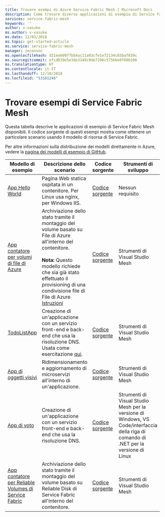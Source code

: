 ```yaml
---
title: Trovare esempi di Azure Service Fabric Mesh | Microsoft Docs
description: Come trovare diverse applicazioni di esempio di Service Fabric Mesh.
services: service-fabric-mesh
keywords: ''
author: v-vasuke
ms.author: v-vasuke
ms.date: 12/03/2018
ms.topic: get-started-article
ms.service: service-fabric-mesh
manager: jeconnoc
ms.openlocfilehash: d31ee60977bb4ac11a93cfe1e72134c65baf839c
ms.sourcegitcommit: efcd039e5e3de3149c9de7296c57566e0f88b106
ms.translationtype: HT
ms.contentlocale: it-IT
ms.lasthandoff: 12/10/2018
ms.locfileid: "53161246"
---
```

# <a name="find-service-fabric-mesh-samples"></a>Trovare esempi di Service Fabric Mesh

Questa tabella descrive le applicazioni di esempio di Service Fabric Mesh disponibili. Il codice sorgente di questi esempi mostra come ottenere un particolare scenario usando il modello di risorsa di Service Fabric.

Per altre informazioni sulla distribuzione dei modelli direttamente in Azure, vedere la [pagina dei modelli di esempio di GitHub](https://github.com/Azure-Samples/service-fabric-mesh/blob/master/templates/README.md).


|Modello di esempio|Descrizione dello scenario|Codice sorgente|Strumenti di sviluppo|
|------------|--------------------|----------|----------------------|
| [App Hello World](https://github.com/Azure-Samples/service-fabric-mesh/tree/master/templates/helloworld) | Pagina Web statica ospitata in un contenitore. Per Linux usa nginx, per Windows IIS. | [Codice sorgente](https://github.com/Azure-Samples/service-fabric-mesh/tree/master/src/helloworld) | Nessun requisito |
| [App contatore per volumi di file di Azure](https://github.com/Azure-Samples/service-fabric-mesh/tree/master/templates/counter) | Archiviazione dello stato tramite il montaggio del volume basato su File di Azure all'interno del contenitore. <br><br> **Nota:** Questo modello richiede che sia già stato effettuato il provisioning di una condivisione file di File di Azure [Istruzioni](https://docs.microsoft.com/azure/storage/files/storage-how-to-create-file-share) | [Codice sorgente](https://github.com/Azure-Samples/service-fabric-mesh/tree/master/src/counter) | Strumenti di Visual Studio Mesh |
| [TodoListApp](https://github.com/Azure-Samples/service-fabric-mesh/tree/master/templates/todolistapp) | Creazione di un'applicazione con un servizio front-end e back-end che usa la risoluzione DNS. Usata come esercitazione [qui](https://docs.microsoft.com/azure/service-fabric-mesh/service-fabric-mesh-tutorial-create-dotnetcore). | [Codice sorgente](https://github.com/Azure-Samples/service-fabric-mesh/tree/master/src/todolistapp) | Strumenti di Visual Studio Mesh |
| [App di oggetti visivi](https://github.com/Azure-Samples/service-fabric-mesh/tree/master/templates/visualobjects) | Ridimensionamento e aggiornamento di microservizi all'interno di un'applicazione. | [Codice sorgente](https://github.com/Azure-Samples/service-fabric-mesh/tree/master/src/visualobjects) |  Strumenti di Visual Studio Mesh |
| [App di voto](https://github.com/Azure-Samples/service-fabric-mesh/tree/master/templates/votingapp) | Creazione di un'applicazione con un servizio front-end e back-end che usa la risoluzione DNS. | [Codice sorgente](https://github.com/Azure-Samples/service-fabric-mesh/tree/master/src/votingapp) | Strumenti di Visual Studio Mesh per la versione di Windows, VS Code/interfaccia della riga di comando di .NET per la versione di Linux |
| [App contatore per Reliable Volumes di Service Fabric](https://github.com/Azure-Samples/service-fabric-mesh/tree/master/templates/counter)| Archiviazione dello stato tramite il montaggio del volume basato su Reliable Disk di Service Fabric all'interno del contenitore.| [Codice sorgente](https://github.com/Azure-Samples/service-fabric-mesh/tree/master/src/counter) | Strumenti di Visual Studio Mesh |

